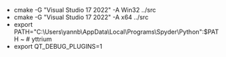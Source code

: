 - cmake -G "Visual Studio 17 2022" -A Win32 ../src
- cmake -G "Visual Studio 17 2022" -A x64   ../src
- export PATH="C:\Users\yannb\AppData\Local\Programs\Spyder\Python":$PATH
~   # yttrium
- export QT_DEBUG_PLUGINS=1
